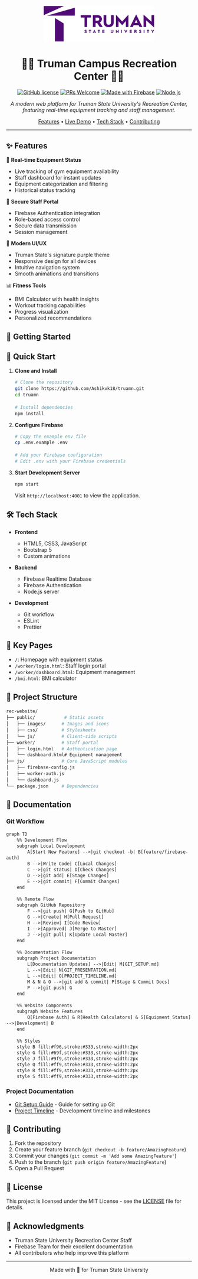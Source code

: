 <div align="center">

<img src="images/logo.svg" alt="Truman State Recreation" width="300"/>

# 🏋️‍♂️ Truman Campus Recreation Center 🏃‍♀️

[![GitHub license](https://img.shields.io/badge/license-MIT-blue.svg)](https://github.com/Ashikvk18/truamn/blob/main/LICENSE)
[![PRs Welcome](https://img.shields.io/badge/PRs-welcome-brightgreen.svg)](https://github.com/Ashikvk18/truamn/pulls)
[![Made with Firebase](https://img.shields.io/badge/Made%20with-Firebase-FFCA28?style=flat&logo=firebase)](https://firebase.google.com/)
[![Node.js](https://img.shields.io/badge/Node.js-14.0+-green.svg)](https://nodejs.org/)

*A modern web platform for Truman State University's Recreation Center, featuring real-time equipment tracking and staff management.*

[Features](#features) • [Live Demo](#live-demo) • [Tech Stack](#tech-stack) • [Contributing](#contributing)

</div>

---

## ✨ Features

🎯 **Real-time Equipment Status**
- Live tracking of gym equipment availability
- Staff dashboard for instant updates
- Equipment categorization and filtering
- Historical status tracking

🔐 **Secure Staff Portal**
- Firebase Authentication integration
- Role-based access control
- Secure data transmission
- Session management

🎨 **Modern UI/UX**
- Truman State's signature purple theme
- Responsive design for all devices
- Intuitive navigation system
- Smooth animations and transitions

📊 **Fitness Tools**
- BMI Calculator with health insights
- Workout tracking capabilities
- Progress visualization
- Personalized recommendations

## 🚀 Getting Started

## 🚀 Quick Start

1. **Clone and Install**
   ```bash
   # Clone the repository
   git clone https://github.com/Ashikvk18/truamn.git
   cd truamn

   # Install dependencies
   npm install
   ```

2. **Configure Firebase**
   ```bash
   # Copy the example env file
   cp .env.example .env

   # Add your Firebase configuration
   # Edit .env with your Firebase credentials
   ```

3. **Start Development Server**
   ```bash
   npm start
   ```

   Visit `http://localhost:4001` to view the application.

## 🛠 Tech Stack

- **Frontend**
  - HTML5, CSS3, JavaScript
  - Bootstrap 5
  - Custom animations

- **Backend**
  - Firebase Realtime Database
  - Firebase Authentication
  - Node.js server

- **Development**
  - Git workflow
  - ESLint
  - Prettier

## 📑 Key Pages

- `/`: Homepage with equipment status
- `/worker/login.html`: Staff login portal
- `/worker/dashboard.html`: Equipment management
- `/bmi.html`: BMI calculator

## 📂 Project Structure

```bash
rec-website/
├── public/           # Static assets
│   ├── images/      # Images and icons
│   ├── css/         # Stylesheets
│   └── js/          # Client-side scripts
├── worker/          # Staff portal
│   ├── login.html   # Authentication page
│   └── dashboard.html# Equipment management
├── js/              # Core JavaScript modules
│   ├── firebase-config.js
│   ├── worker-auth.js
│   └── dashboard.js
└── package.json     # Dependencies
```

## 📖 Documentation

### Git Workflow

```mermaid
graph TD
    %% Development Flow
    subgraph Local Development
        A[Start New Feature] -->|git checkout -b| B[feature/firebase-auth]
        B -->|Write Code| C[Local Changes]
        C -->|git status| D[Check Changes]
        D -->|git add| E[Stage Changes]
        E -->|git commit| F[Commit Changes]
    end

    %% Remote Flow
    subgraph GitHub Repository
        F -->|git push| G[Push to GitHub]
        G -->|Create| H[Pull Request]
        H -->|Review| I[Code Review]
        I -->|Approved| J[Merge to Master]
        J -->|git pull| K[Update Local Master]
    end

    %% Documentation Flow
    subgraph Project Documentation
        L[Documentation Updates] -->|Edit| M[GIT_SETUP.md]
        L -->|Edit| N[GIT_PRESENTATION.md]
        L -->|Edit| O[PROJECT_TIMELINE.md]
        M & N & O -->|git add & commit| P[Stage & Commit Docs]
        P -->|git push| G
    end

    %% Website Components
    subgraph Website Features
        Q[Firebase Auth] & R[Health Calculators] & S[Equipment Status] -->|Development| B
    end

    %% Styles
    style B fill:#f96,stroke:#333,stroke-width:2px
    style G fill:#69f,stroke:#333,stroke-width:2px
    style J fill:#9f9,stroke:#333,stroke-width:2px
    style Q fill:#ff9,stroke:#333,stroke-width:2px
    style R fill:#ff9,stroke:#333,stroke-width:2px
    style S fill:#ff9,stroke:#333,stroke-width:2px
```

### Project Documentation
- [Git Setup Guide](GIT_SETUP.md) - Guide for setting up Git
- [Project Timeline](PROJECT_TIMELINE.md) - Development timeline and milestones

## 🤝 Contributing

1. Fork the repository
2. Create your feature branch (`git checkout -b feature/AmazingFeature`)
3. Commit your changes (`git commit -m 'Add some AmazingFeature'`)
4. Push to the branch (`git push origin feature/AmazingFeature`)
5. Open a Pull Request

## 📝 License

This project is licensed under the MIT License - see the [LICENSE](LICENSE) file for details.

## 🙏 Acknowledgments

- Truman State University Recreation Center Staff
- Firebase Team for their excellent documentation
- All contributors who help improve this platform

---

<div align="center">

Made with 💜 for Truman State University

</div>
